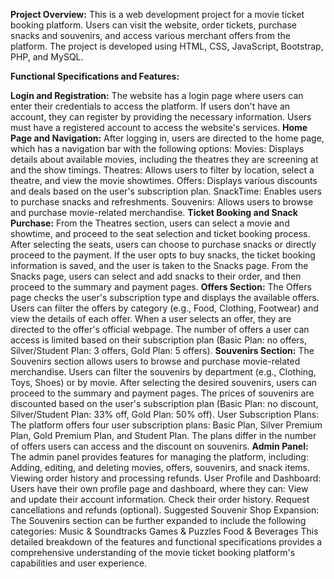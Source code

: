**Project Overview:**
This is a web development project for a movie ticket booking platform. Users can visit the website, order tickets, purchase snacks and souvenirs, and access various merchant offers from the platform. The project is developed using HTML, CSS, JavaScript, Bootstrap, PHP, and MySQL.

**Functional Specifications and Features:**

**Login and Registration:**
The website has a login page where users can enter their credentials to access the platform.
If users don't have an account, they can register by providing the necessary information.
Users must have a registered account to access the website's services.
**Home Page and Navigation:**
After logging in, users are directed to the home page, which has a navigation bar with the following options:
Movies: Displays details about available movies, including the theatres they are screening at and the show timings.
Theatres: Allows users to filter by location, select a theatre, and view the movie showtimes.
Offers: Displays various discounts and deals based on the user's subscription plan.
SnackTime: Enables users to purchase snacks and refreshments.
Souvenirs: Allows users to browse and purchase movie-related merchandise.
**Ticket Booking and Snack Purchase:**
From the Theatres section, users can select a movie and showtime, and proceed to the seat selection and ticket booking process.
After selecting the seats, users can choose to purchase snacks or directly proceed to the payment.
If the user opts to buy snacks, the ticket booking information is saved, and the user is taken to the Snacks page.
From the Snacks page, users can select and add snacks to their order, and then proceed to the summary and payment pages.
**Offers Section:**
The Offers page checks the user's subscription type and displays the available offers.
Users can filter the offers by category (e.g., Food, Clothing, Footwear) and view the details of each offer.
When a user selects an offer, they are directed to the offer's official webpage.
The number of offers a user can access is limited based on their subscription plan (Basic Plan: no offers, Silver/Student Plan: 3 offers, Gold Plan: 5 offers).
**Souvenirs Section:**
The Souvenirs section allows users to browse and purchase movie-related merchandise.
Users can filter the souvenirs by department (e.g., Clothing, Toys, Shoes) or by movie.
After selecting the desired souvenirs, users can proceed to the summary and payment pages.
The prices of souvenirs are discounted based on the user's subscription plan (Basic Plan: no discount, Silver/Student Plan: 33% off, Gold Plan: 50% off).
User Subscription Plans:
The platform offers four user subscription plans: Basic Plan, Silver Premium Plan, Gold Premium Plan, and Student Plan.
The plans differ in the number of offers users can access and the discount on souvenirs.
**Admin Panel:**
The admin panel provides features for managing the platform, including:
Adding, editing, and deleting movies, offers, souvenirs, and snack items.
Viewing order history and processing refunds.
User Profile and Dashboard:
Users have their own profile page and dashboard, where they can:
View and update their account information.
Check their order history.
Request cancellations and refunds (optional).
Suggested Souvenir Shop Expansion:
The Souvenirs section can be further expanded to include the following categories:
Music & Soundtracks
Games & Puzzles
Food & Beverages
This detailed breakdown of the features and functional specifications provides a comprehensive understanding of the movie ticket booking platform's capabilities and user experience.
